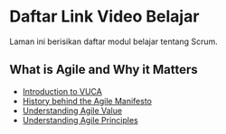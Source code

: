 # Daftar Link Video Belajar
Laman ini berisikan daftar modul belajar tentang Scrum.

## What is Agile and Why it Matters
- [Introduction to VUCA](https://youtu.be/bGJbnnaLa7Q)
- [History behind the Agile Manifesto](https://youtu.be/uvDiuTKyrAg)
- [Understanding Agile Value](https://youtu.be/EGMkqtGiaKo)
- [Understanding Agile Principles](https://youtu.be/CSPM-g-gx7c)
